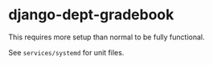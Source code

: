 # django-dept-gradebook

This requires more setup than normal to be fully functional.

See `services/systemd` for unit files.
